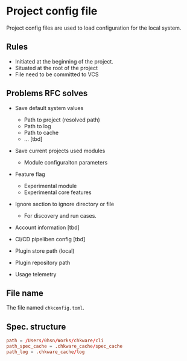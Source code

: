# Project config file

Project config files are used to load configuration for the local system.

## Rules 

- Initiated at the beginning of the project.
- Situated at the root of the project
- File need to be committed to VCS

## Problems RFC solves

- Save default system values
  - Path to project (resolved path)
  - Path to log
  - Path to cache
  - ... [tbd]

- Save current projects used modules
  - Module configuraiton parameters

- Feature flag
  - Experimental module
  - Experimental core features

- Ignore section to ignore directory or file
  - For discovery and run cases.

- Account information [tbd]
- CI/CD pipeliben config [tbd]
- Plugin store path (local)
- Plugin repository path
- Usage telemetry 

## File name

The file named `chkconfig.toml`.

## Spec. structure

```toml
path = /Users/0hsn/Works/chkware/cli
path_spec_cache = .chkware_cache/spec_cache
path_log = .chkware_cache/log
```
